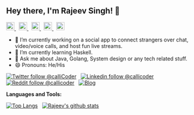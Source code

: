 ## Hey there, I'm Rajeev Singh! 👋

<a href="https://twitter.com/callicoder">
  <img alt="Rajeev's Twitter" width="22px" src="https://cdn.jsdelivr.net/npm/simple-icons@v3/icons/twitter.svg" />
</a> &nbsp;
<a href="https://linkedin.com/in/callicoder">
  <img alt="Rajeev's Linkdein" width="22px" src="https://cdn.jsdelivr.net/npm/simple-icons@v3/icons/linkedin.svg" />
</a> &nbsp;
<a href="https://github.com/callicoder">
  <img alt="Rajeev's Github" width="22px" src="https://cdn.jsdelivr.net/npm/simple-icons@v3/icons/github.svg" />
</a> &nbsp;
<a href="https://instagram.com/rajeevhub/">
  <img alt="Rajeev's Instagram" width="22px" src="https://cdn.jsdelivr.net/npm/simple-icons@v3/icons/instagram.svg" />
</a> &nbsp;
<a href="https://www.facebook.com/rajeevhub/">
  <img alt="Rajeev's Facebook" width="22px" src="https://cdn.jsdelivr.net/npm/simple-icons@v3/icons/facebook.svg" />
</a>
<br/>

- 🔭 I’m currently working on a social app to connect strangers over chat, video/voice calls, and host fun live streams.
- 🌱 I’m currently learning Haskell.
- 💬 Ask me about Java, Golang, System design or any tech related stuff.
- 😄 Pronouns: He/His

[![Twitter follow @calliCoder](https://img.shields.io/twitter/follow/callicoder?style=social)](https://twitter.com/callicoder) &nbsp;
[![Linkedin follow @callicoder](https://img.shields.io/badge/-callicoder-blue?style=flat-square&logo=Linkedin&logoColor=white&link=https://www.linkedin.com/in/callicoder/)](https://www.linkedin.com/in/callicoder/) &nbsp;
[![Reddit follow @callicoder](https://img.shields.io/reddit/user-karma/link/callicoder?label=callicoder&style=social)](https://www.reddit.com/user/callicoder) &nbsp;
[![Blog](https://img.shields.io/badge/Blog-callicoder.com-brightgreen)](https://www.callicoder.com)

**Languages and Tools:**  

[![Top Langs](https://github-readme-stats.vercel.app/api/top-langs/?username=callicoder&theme=light&count_private=true&layout=compact)](https://github.com/callicoder) &nbsp;
[![Rajeev's github stats](https://github-readme-stats.vercel.app/api?username=callicoder&show_icons=true&theme=light&line_height=27&include_all_commits=true&count_private=true&hide=issues,prs,contribs)](https://github.com/callicoder)
